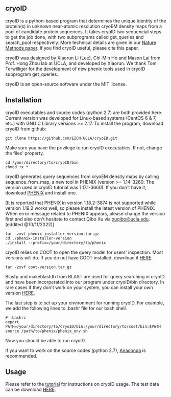 ## cryoID

cryoID is a python-based program that determines the unique identity of the protein(s) in unknown near-atomic resolution cryoEM density maps from a pool of candidate protein sequences. It takes cryoID two sequencial steps to get the job done, with two subprograms called get_queries and search_pool respectively. More technical details are given in our [Nature Methods paper](https://www.nature.com/articles/s41592-019-0637-y). If you find cryoID useful, please cite this paper.

cryoID was designed by Xiaorun Li (Lee), Chi-Min Ho and Mason Lai from Prof. Hong Zhou lab at UCLA, and developed by Xiaorun. We thank Tom Terwilliger for the development of new phenix tools used in cryoID subprogram get_queries.

cryoID is an open-source software under the MIT license.


## Installation

cryoID executables and source codes (python 2.7) are both provided here. Current version was developed for Linux-based systems (CentOS 6 & 7, etc.) with GNU C Library versions >= 2.17. To install the program, download cryoID from github:
```
git clone https://github.com/EICN-UCLA/cryoID.git
```
Make sure you have the privilege to run cryoID executables. If not, change the files' property.
```
cd /your/directory/to/cryoID/bin
chmod +x *
```

cryoID generates query sequences from cryoEM density maps by calling sequence_from_map, a new tool in PHENIX (version >= 1.14-3260. The version used in cryoID tutorial was 1.17.1-3660). If you don't have it, download [PHENIX](https://www.phenix-online.org/) and install one. 

[It is reported that PHENIX in version 1.18.2-3874 is not supported while version 1.19.2 works well, so please install the latest version of PHENIX. When error message related to PHENIX appears, please change the version first and also don't hesitate to contact Qibo Xu via xuqibo@ucla.edu. (eddited @10/11/2022)]

```
tar -zxvf phenix-installer-version.tar.gz
cd ./phenix-installer-version
./install --prefix=/your/directory/to/phenix
```

cryoID relies on COOT to open the query model for users' inspection. Most versions will do. If you do not have COOT installed, download it [HERE](https://www2.mrc-lmb.cam.ac.uk/personal/pemsley/coot/binaries/release/). 
```
tar -zxvf coot-version.tar.gz
```

Blastp and makeblastdb from BLAST are used for query searching in cryoID and have been incorperated into our program under cryoID/bin directory. In rare cases if they don't work on your system, you can install your own version [HERE](https://ftp.ncbi.nlm.nih.gov/blast/executables/blast+/LATEST/).

The last step is to set up your environment for running cryoID. For example, we add the following lines to .bashr file for our bash shell.
```
# .bashrc
export PATH=/your/directory/to/cryoID/bin:/your/directory/to/coot/bin:$PATH
source /path/to/phenix/phenix_env.sh
```

Now you should be able to run cryoID.

If you want to work on the source codes (python 2.7), [Anaconda](https://www.anaconda.com/distribution/) is recommended.


## Usage

Please refer to the [tutorial](https://github.com/EICN-UCLA/cryoID/) for instructions on cryoID usage. The test data can be download [HERE](https://github.com/EICN-UCLA/cryoID_SM/).

